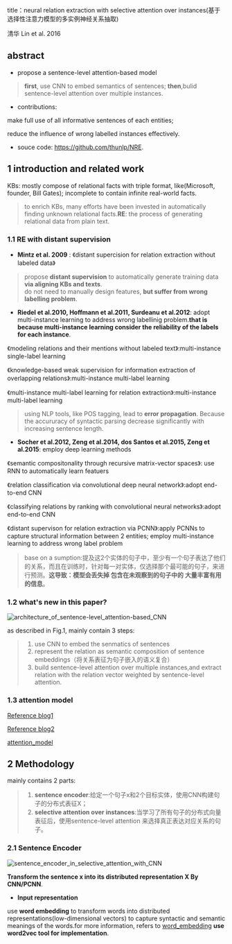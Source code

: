 title：neural relation extraction with selective attention over instances(基于选择性注意力模型的多实例神经关系抽取)

清华 Lin et al. 2016
## abstract
+ propose a sentence-level attention-based model 
> **first**, use CNN to embed semantics of sentences; **then**,bulid sentence-level attention over multiple instances.

+ contributions:

make full use of all informative sentences of each entities; 

reduce the influence of wrong labelled instances effectively.
+ souce code: https://github.com/thunlp/NRE.
## 1 introduction and related work
KBs: mostly compose of relational facts with triple format, like(Microsoft, founder, Bill Gates); incomplete to contain infinite real-world facts.
> to enrich KBs, many efforts have been invested in automatically finding unknown relational facts.**RE**: the process of generating
relational data from plain text.
### 1.1 RE with distant supervision
+ **Mintz et al. 2009** : 《distant supercision for relation extraction without labeled data》
> propose **distant supervision** to automatically generate training data **via aligning KBs and texts**.     
do not need to manually design features, **but suffer from wrong labelling problem**.
+ **Riedel et al.2010, Hoffmann et al.2011, Surdeanu et al.2012**: adopt multi-instance learning to address wrong labellinig problem.**that is because multi-instance learning consider the reliability of the labels for each instance**.

《modeling relations and their mentions without labeled text》:multi-instance single-label learning

《knowledge-based weak supervision for information extraction of overlapping relations》:multi-instance multi-label learning

《multi-instance multi-label learning for relation extraction》:multi-instance multi-label learning
 
> using NLP tools, like POS tagging, lead to **error propagation**. Because the accururacy of syntactic parsing decrease significantly 
with increasing sentence length.
+ **Socher et al.2012, Zeng et al.2014, dos Santos et al.2015, Zeng et al.2015**: employ deep learning methods

《semantic compositonality through recursive matrix-vector spaces》: use RNN to automatically learn featuers

《relation classification via convolutional deep neural network》:adopt end-to-end CNN

《classifying relations by ranking with convolutional neural networks》:adopt end-to-end CNN

《distant supervison for relation extraction via PCNN》:apply PCNNs to capture structural information between 2 entities;
employ multi-instance learning to address wrong label problem

> base on a sumption:提及这2个实体的句子中，至少有一个句子表达了他们的关系，而且在训练时，针对每一对实体，仅选择那个最可能的句子，来进行预测。**这导致：模型会丢失掉 包含在未观察到的句子中的 大量丰富有用的信息**。

### 1.2 what's new in this paper?

![architecture_of_sentence-level_attention-based_CNN]()

as described in Fig.1, mainly contain 3 steps:
> 1. use CNN to embed the senmatics of sentences
> 2. represent the relation as semantic composition of sentence embeddings（将关系表征为句子嵌入的语义复合）
> 3. build sentence-level attention over multiple instances,and extract relation with the relation vector
weighted by sentence-level attention.

### 1.3 attention model
[Reference blog1](https://blog.csdn.net/malefactor/article/details/78767781)

[Reference blog2](https://blog.csdn.net/mpk_no1/article/details/72862348)
  
[attention_model](https://github.com/Vita112/notes_for_NLP/blob/master/methods-models/attention_model.md)

## 2 Methodology
mainly contains 2 parts:
> 1. **sentence encoder**:给定一个句子x和2个目标实体，使用CNN构建句子的分布式表征X；
> 2. **selective attention over instances**:当学习了所有句子的分布式向量表征后，使用sentence-level attention 来选择真正表达对应关系的句子。
### 2.1 Sentence Encoder
![sentence_encoder_in_selective_attention_with_CNN]()

**Transform the sentence x into its distributed representation X By CNN/PCNN**.
+ **Input representation**

use **word embedding** to transform words into distributed representations(low-dimensional vectors) to capture syntactic and semantic 
meanings of the words.for more information, refers to [word_embedding](https://github.com/Vita112/notes_for_NLP/blob/master/methods-models/word_embedding.md)
**use word2vec tool for implementation**.
